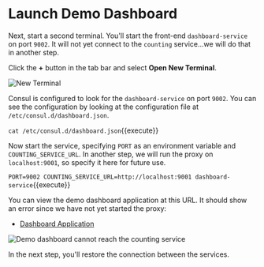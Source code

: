 # Launch Demo Dashboard

Next, start a second terminal. You'll start the front-end `dashboard-service` on port `9002`. It will not yet connect to the `counting` service...we will do that in another step.

Click the **+** button in the tab bar and select **Open New Terminal**.

<img src="https://education-yh.s3-us-west-2.amazonaws.com/screenshots/ops-another-terminal.png" alt="New Terminal" title="New Terminal">

Consul is configured to look for the `dashboard-service` on port `9002`. You can see the configuration by looking at the configuration file at `/etc/consul.d/dashboard.json`.

`cat /etc/consul.d/dashboard.json`{{execute}}

Now start the service, specifying `PORT` as an environment variable and `COUNTING_SERVICE_URL`. In another step, we will run the proxy on `localhost:9001`, so specify it here for future use.

`PORT=9002 COUNTING_SERVICE_URL=http://localhost:9001 dashboard-service`{{execute}}

You can view the demo dashboard application at this URL. It should show an error since we have not yet started the proxy:

- [Dashboard Application](https://[[HOST_SUBDOMAIN]]-9002-[[KATACODA_HOST]].environments.katacoda.com/)

<img src="https://hashicorp-education.s3-us-west-2.amazonaws.com/katacoda/consul-connect/images/3-3-dashboard-unreachable.png" alt="Demo dashboard cannot reach the counting service" title="Demo dashboard cannot reach the counting service">

In the next step, you'll restore the connection between the services.
